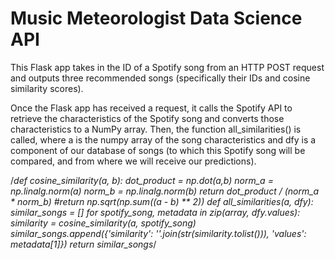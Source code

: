 # Music Meteorologist Data Science API

This Flask app takes in the ID of a Spotify song from an HTTP POST request and outputs three recommended songs (specifically their IDs and cosine similarity scores).

Once the Flask app has received a request, it calls the Spotify API to retrieve the characteristics of the Spotify song and converts those characteristics to a NumPy array. Then, the function all_similarities() is called, where a is the numpy array of the song characteristics and dfy is a component of our database of songs (to which this Spotify song will be compared, and from where we will receive our predictions).

/*def cosine_similarity(a, b):
  dot_product = np.dot(a,b)
  norm_a = np.linalg.norm(a)
  norm_b = np.linalg.norm(b)
  return dot_product / (norm_a * norm_b)
  #return np.sqrt(np.sum((a - b) ** 2))
def all_similarities(a, dfy):
  similar_songs = []
  for spotify_song, metadata in zip(array, dfy.values):
    similarity = cosine_similarity(a, spotify_song)
    similar_songs.append({'similarity': ''.join(str(similarity.tolist())), 'values': metadata[1]})
  return similar_songs*/
